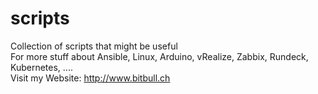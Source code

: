 # scripts
Collection of scripts that might be useful   
For more stuff about Ansible, Linux, Arduino, vRealize, Zabbix, Rundeck, Kubernetes, ....    
Visit my Website: http://www.bitbull.ch

